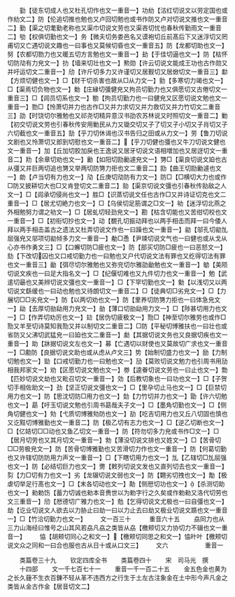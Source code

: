 <!-- { "loadSidebar": true } -->
　　勭【徒东切成人也又杜孔切作也文一重音一】功糼【沽红切说文以劳定国也或作糼文二】防【伦追切推也勉也又卢回切勉也或书作防又卢对切说文推也文一重音二】勤【渠之切耄勤老称也又渠巾切说文劳也又渠吝切忧也春秋传勤雨文一重音二】劬【权俱切勤也文一】务【微夫切务娄邑名又谟袍切丘前髙后下又迷浮切又罔甫切又亡遇切说文趣也一曰事也又莫候切昏也文一重音五】防【龙都切助也文一】努【农都切勠力也又暖五切方言勉也文一重音一】劸【于佳切逼也文一】防【枯怀切防劥有力皃文一】扐【墙来切壮也文一】勲勋【许云切说文能成王功也古作勋又并吁运切文二重音一】劤【许斤切多力又许谨切又居觐切又居焮切文一重音三】勫【方烦切健也文一】□【财干切杀害也故从□从力文一】勯【多寒切力竭也文一】□【渠焉切负物也文一】勬【庄縁切彊健皃又拘员切勤力也又俱愿切又古倦切文一重音三】□【闾员切系也文一】勌【拘员切勤力也一曰健皃又区愿切说文勉也文一重音一】勠□【怜萧切并力也古作□又并力求切又并力救切又并力竹切文二重音三】劭【时饶切尔雅勉也又祁尧切精异意汉书劭农苏林说又时照切文一重音二】勦【初交切说文劳也引春秋传安用勦民从力又锄交切又子了切又子小切又子肖切又子六切截也文一重音五】勂【乎刀切休谒也汉书告归之田或从力文一】劳【鲁刀切说文剧也又怜萧切又郎到切慰也文一重音二】【乎刀切健也彊也又牛刀切说文健也文一重音一】加【丘加切胶加戾也王逸说又居牙切说文语相増加也又居迓切文一重音二】劷【余章切劝也文一】勷【如阳切劻勷遽皃文一】勥□【渠良切说文廹也古从彊又并巨两切追也勥又举两切防勥力拒也文二重音二】劻【曲王切劻勷遽也文一】勆【卢当切有力也文一】劥【丘庚切劥防有力文一】防□【□横切大力也或作□防又披耕切大也□又肯登切文二重音二】勍【渠京切说文彊也引春秋传勍敌之人文一】□【闾承切侵尚也文一】胜□【识蒸切说文任也古作□又并诗证切克也文二重音一】□【居尤切絶力也文一】□【乌侯切足筋谓之□文一】劺【迷浮切北燕之外相勉努力谓之劺文一】□【居虬切轻劲皃文一】勘【枯含切能也又苦绀切校也文一重音一】□【初衔切抄也文一】动【覩孔切振动拜也以两手相击而拜一曰今倭人拜以两手相击盖古之遗法又杜弄切说文作也一曰躁也文一重音一】勜【邬孔切勜劜屈强皃又邬项切勜倾多力文一重音一】勈□恿【尹竦切说文气也一曰健也或从戈从心亦书作勇文三】□【口蠏切防□疲也文一】防【部买切防□疲也一曰恶怒文一】劾【下改切囚也又口戒切勤力也一曰勉也又户代切说文法有罪也又纥得切法有罪也文一重音三】勔【弭尽切尔雅勉也又弥兖切尔雅劭勔勉也文一重音一】勄【美陨切说文疾也一曰足大指名文一】□【纪偃切难也又九件切力也文一重音一】勉【武逺切朂也又美辨切说文彊也文一重音一】□【下罕切勤也文一】勨【以浅切又以两切说文繇缓也一曰动也勉也又待朗切文一重音二】□【徒典切□劣皃文一】□【力展切□□劣皃文一】防【以两切劝也文一】防【里养切防勥力拒也一曰体急皃文一】劶【去厚切勏劶用力皃文一】勏【薄口切勏劶用力文一】□【陟甚切用力也文一】□【作弄切劝厉也文一】攰【居伪切疲极文一】勚□【神至切尔雅劳也或作□勚又羊至切诗莫知我勚又并以制切文二重音二】□防【平秘切博雅扶也一曰壮也或省防又父沸切武猛皃一曰廹也文二重音一】勮【其据切说文务也又良据切疾也文一重音一】助【牀据切说文左也文一】募【亡遇切以财使也又莫故切广求也文一重音一】□勴防【良据切说文助也或从虑从卢文三】势【始制切盛力也文一】励【力制切勉也文一】勓【口戒切勤力也一曰勉也文一】劢【莫败切说文勉力也引周书用劢相我邦家文一】劝【区愿切说文勉也文一】劵【逵眷切说文劳也一曰止也文一】勡【匹妙切说文劫也又毗召切文一重音一】効【后教切象也一曰功也文一】□【子贺切手相佐助文一】劲【坚正切说文彊也文一】□【里孕切止马也文一】□【巨禁切用力也文一】防【思沈切防□用力也文一】勎【力竹切并力也文一】勖【许六切勉也文一】勗【吁玉切说文勉也引周书勗哉夫子文一】□【墨角切勤也文一】□【侧角切健也文一】劮【弋质切博雅劮防也文一】劼【吃吉切用力也又丘八切固也慎也又讫黠切博雅勤也文一重音二】防【极乙切有志力也文一】□【逆乙切断也文一】□【亿姞切□□动也又鱼乙切文一重音一】防【符勿切多力皃或书作□文一】□【居月切劳也又其月切文一重音一】勃【薄没切说文排也又姓文一】□【苦骨切□□劳极皃文一】防【苦骨切博雅勤也又苦滑切力作也文一重音一】防【何葛切勤也又许辖切防防用力声文一重音一】□【下瞎切用力也文一】劜【乙辖切□劜屈强也文一】防【必结切巨力也文一】勶【敕列切说文发也又直列切去也文一重音一】劽【力□切有力也文一】劣【龙辍切说文弱也文一】防【翾劣切拽也文一】勪【极虐切举足行髙也文一】□【末各切动也文一】勣【侧厯切功也文一】【杀测切助也文一】勑勅饬【蓄力切诚也勑本音赉世以为勅字行之久矣或作勅勑又洛代切劳也文三重音一】劤【厯德切广雅力也文一】勊【乞得切说文尤极也一曰自彊也文一】劫【讫业切说文人欲去以力胁止曰劫一曰以力止去曰劫又极业切说文踬也文一重音一】□【竹洽切勤力也文一】
　　文一百三十　　　重音六十五
　　劦同力也从三力山海经曰惟号之山其风若劦凡劦之类皆从劦【檄颊切又力协切力不辍也文一重音一】
　　恊【胡颊切同心之和文一】【檄颊切同思之和文一】恊旪叶【檄颊切说文众之同和一曰合也服也古从日十或从口文三】
　　文六　　　　　　重音一

　　类篇卷三十九
　　钦定四库全书
　　类篇卷四十
　　宋　司马光　撰
　　十四部
　　文一千七百七十一
　　重音一千一百二十五
　　金五色金也黄为之长久薶不生衣百錬不轻从革不违西方之行生于土左古注象金在土中形今声凡金之类皆从金古作金【居音切文二】
